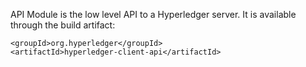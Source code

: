 API Module is the low level API to a Hyperledger server. It is available through the build artifact:
```
<groupId>org.hyperledger</groupId>
<artifactId>hyperledger-client-api</artifactId>
```

